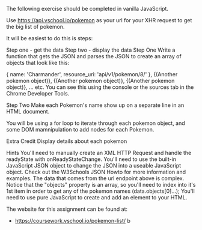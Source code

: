 The following exercise should be completed in vanilla JavaScript.

Use https://api.vschool.io/pokemon as your url for your XHR request to get the big list of pokemon.

It will be easiest to do this is steps:

Step one - get the data
Step two - display the data
Step One
Write a function that gets the JSON and parses the JSON to create an array of objects that look like this:

{
    name: 'Charmander',
    resource_uri: 'api/v1/pokemon/8/'
},
{(Another pokemon object)},
{(Another pokemon object)},
{(Another pokemon object)},
...
etc.
You can see this using the console or the sources tab in the Chrome Developer Tools.

Step Two
Make each Pokemon's name show up on a separate line in an HTML document.

You will be using a for loop to iterate through each pokemon object, and some DOM mamnipulation to add nodes for each Pokemon.

Extra Credit
Display details about each pokemon

Hints
You'll need to manually create an XML HTTP Request and handle the readyState with onReadyStateChange.
You'll need to use the built-in JavaScript JSON object to change the JSON into a useable JavaScript object. Check out the W3Schools JSON Howto for more information and examples.
The data that comes from the url endpoint above is complex. Notice that the "objects" property is an array, so you'll need to index into it's 1st item in order to get any of the pokemon names (data.objects[0]...);
You'll need to use pure JavaScript to create and add an element to your HTML.

The website for this assignment can be found at:
* https://coursework.vschool.io/pokemon-list/ b  
